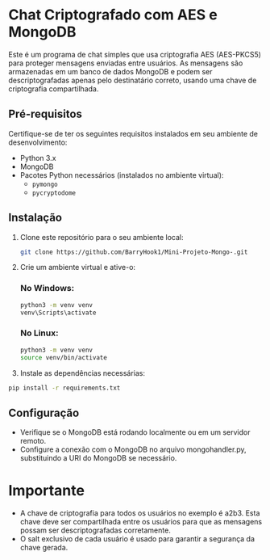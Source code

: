 # Chat Criptografado com AES e MongoDB

Este é um programa de chat simples que usa criptografia AES (AES-PKCS5) para proteger mensagens enviadas entre usuários. As mensagens são armazenadas em um banco de dados MongoDB e podem ser descriptografadas apenas pelo destinatário correto, usando uma chave de criptografia compartilhada.

## Pré-requisitos

Certifique-se de ter os seguintes requisitos instalados em seu ambiente de desenvolvimento:

- Python 3.x
- MongoDB
- Pacotes Python necessários (instalados no ambiente virtual):
  - `pymongo`
  - `pycryptodome`
  
## Instalação

1. Clone este repositório para o seu ambiente local:
   ```bash
   git clone https://github.com/BarryHook1/Mini-Projeto-Mongo-.git
   ``` 
2. Crie um ambiente virtual e ative-o:
   ### No Windows:
   ```bash
   python3 -m venv venv
   venv\Scripts\activate
   ```
    ### No Linux:
   ```bash
   python3 -m venv venv
   source venv/bin/activate
   ```
   
3. Instale as dependências necessárias:
 ```bash
pip install -r requirements.txt
 ```
## Configuração
- Verifique se o MongoDB está rodando localmente ou em um servidor remoto.
- Configure a conexão com o MongoDB no arquivo mongohandler.py, substituindo a URI do MongoDB se necessário.

# Importante 
- A chave de criptografia para todos os usuários no exemplo é a2b3. Esta chave deve ser compartilhada entre os usuários para que as mensagens possam ser descriptografadas corretamente.
- O salt exclusivo de cada usuário é usado para garantir a segurança da chave gerada.
